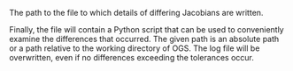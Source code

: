 The path to the file to which details of differing Jacobians are written.

Finally, the file will contain a Python script that can be used to conveniently
examine the differences that occurred.
The given path is an absolute path or a path relative to the working directory
of OGS.
The log file will be overwritten, even if no differences exceeding the
tolerances occur.
